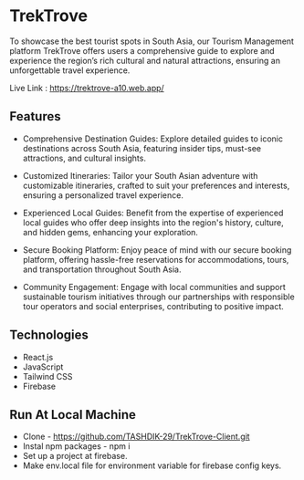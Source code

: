 # TrekTrove
To showcase the best tourist spots in South Asia, our Tourism Management platform TrekTrove offers users a comprehensive guide to explore and experience the region’s rich cultural and natural attractions, ensuring an unforgettable travel experience.


Live Link : https://trektrove-a10.web.app/

## Features

* Comprehensive Destination Guides: Explore detailed guides to iconic destinations across South Asia, featuring insider tips, must-see attractions, and cultural insights.

* Customized Itineraries: Tailor your South Asian adventure with customizable itineraries, crafted to suit your preferences and interests, ensuring a personalized travel experience.

* Experienced Local Guides: Benefit from the expertise of experienced local guides who offer deep insights into the region's history, culture, and hidden gems, enhancing your exploration.

* Secure Booking Platform: Enjoy peace of mind with our secure booking platform, offering hassle-free reservations for accommodations, tours, and transportation throughout South Asia.

* Community Engagement: Engage with local communities and support sustainable tourism initiatives through our partnerships with responsible tour operators and social enterprises, contributing to positive impact.


## Technologies

* React.js
* JavaScript
* Tailwind CSS
* Firebase 

## Run At Local Machine

* Clone - https://github.com/TASHDIK-29/TrekTrove-Client.git
* Instal npm packages - npm i
* Set up a  project at firebase.
* Make env.local file for environment variable for firebase config keys.
